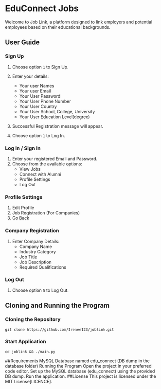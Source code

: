 # EduConnect Jobs

Welcome to Job Link, a platform designed to link employers and potential employees based on their educational backgrounds.

## User Guide

### Sign Up
1. Choose option `1` to Sign Up.
2. Enter your details:
    - Your user Names
    - Your user Email
    - Your User Password
    - Your User Phone Number
    - Your User Country
    - Your User School, College, University
    - Your User Education Level(degree)
   
3. Successful Registration message will appear.
4. Choose option `1` to Log In.

### Log In / Sign In 
1. Enter your registered Email and Password.
2. Choose from the available options:
    - View Jobs
    - Connect with Alumni
    - Profile Settings
    - Log Out

### Profile Settings
1. Edit Profile
2. Job Registration (For Companies)
3. Go Back

### Company Registration
1. Enter Company Details:
    - Company Name
    - Industry Category
    - Job Title
    - Job Description
    - Required Qualifications

### Log Out
1. Choose option `5` to Log Out.

## Cloning and Running the Program

### Cloning the Repository
```
git clone https://github.com/Irenee123/joblink.git
```
### Start Application
```
cd joblink && ./main.py
```
##Requirements
MySQL Database named edu_connect (DB dump in the database folder)
Running the Program
Open the project in your preferred code editor.
Set up the MySQL database (edu_connect) using the provided DB dump.
Run the application.
##License
This project is licensed under the MIT License[LICENCE].
